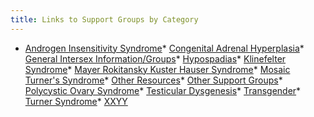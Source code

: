 ```yaml
---
title: Links to Support Groups by Category
---
```


  * [Androgen Insensitivity Syndrome][1]* [Congenital Adrenal Hyperplasia][2]* [General Intersex Information/Groups][3]* [Hypospadias][4]* [Klinefelter Syndrome][5]* [Mayer Rokitansky Kuster Hauser Syndrome][6]* [Mosaic Turner's Syndrome][7]* [Other Resources][8]* [Other Support Groups][9]* [Polycystic Ovary Syndrome][10]* [Testicular Dysgenesis][11]* [Transgender][12]* [Turner Syndrome][13]* [<span class="caps">XXYY</span>][14]

 [1]: /directory/10%5Cn
 [2]: /directory/14%5Cn
 [3]: /directory/9%5Cn
 [4]: /directory/16%5Cn
 [5]: /directory/11%5Cn
 [6]: /directory/15%5Cn
 [7]: /directory/13%5Cn
 [8]: /directory/20%5Cn
 [9]: /directory/19%5Cn
 [10]: /directory/52%5Cn
 [11]: /directory/17%5Cn
 [12]: /directory/18%5Cn
 [13]: /directory/12%5Cn
 [14]: /directory/41%5Cn
